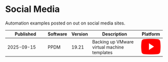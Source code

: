 # Social Media
Automation examples posted on out on social media sites.
   <table style="width:100%; table-layout: fixed; th text-align: left;">
      <thead>
        <tr>
          <th>Published</th>
          <th>Software</th>
          <th>Version</th>
          <th>Description</th>
          <th>Platform</th>
        </tr>
      </thead>
      <tbody>
        <tr>
          <td width="115">2025-09-15</td>
          <td>PPDM</td>
          <td>19.21</td>
          <td>Backing up VMware virtual machine templates</td>
          <td>
            <a href="http://www.youtube.com/watch?feature=player_embedded&v=YOUTUBE_VIDEO_ID_HERE" target="_blank"><img src="/assets/YouTube_icon.png" alt="YouTube" height="50"/></a> 
          </td>
        </tr>
      </tbody>
    </table>